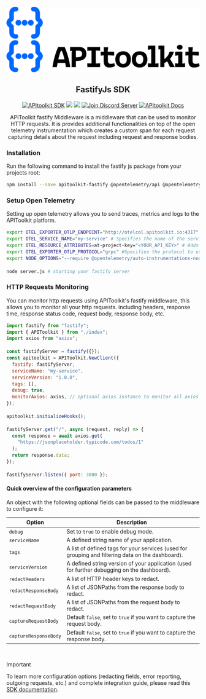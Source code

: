<div align="center">

![APItoolkit's Logo](https://github.com/apitoolkit/.github/blob/main/images/logo-white.svg?raw=true#gh-dark-mode-only)
![APItoolkit's Logo](https://github.com/apitoolkit/.github/blob/main/images/logo-black.svg?raw=true#gh-light-mode-only)

## FastifyJs SDK

[![APItoolkit SDK](https://img.shields.io/badge/APItoolkit-SDK-0068ff?logo=fastify)](https://github.com/topics/apitoolkit-sdk) [![](https://img.shields.io/npm/v/apitoolkit-fastify.svg?logo=npm)](https://npmjs.com/package/apitoolkit-fastify) [![](https://img.shields.io/npm/dw/apitoolkit-fastify)](https://npmjs.com/package/apitoolkit-fastify) [![Join Discord Server](https://img.shields.io/badge/Chat-Discord-7289da)](https://apitoolkit.io/discord?utm_campaign=devrel&utm_medium=github&utm_source=sdks_readme) [![APItoolkit Docs](https://img.shields.io/badge/Read-Docs-0068ff)](https://apitoolkit.io/docs/sdks/nodejs/fastify?utm_campaign=devrel&utm_medium=github&utm_source=sdks_readme)

APIToolkit fastify Middleware is a middleware that can be used to monitor HTTP requests. It is provides additional functionalities on top of the open telemetry instrumentation which creates a custom span for each request capturing details about the request including request and response bodies.

</div>

### Installation

Run the following command to install the fastify js package from your projects root:

```sh
npm install --save apitoolkit-fastify @opentelemetry/api @opentelemetry/auto-instrumentations-node
```

### Setup Open Telemetry

Setting up open telemetry allows you to send traces, metrics and logs to the APIToolkit platform.

```sh
export OTEL_EXPORTER_OTLP_ENDPOINT="http://otelcol.apitoolkit.io:4317"
export OTEL_SERVICE_NAME="my-service" # Specifies the name of the service.
export OTEL_RESOURCE_ATTRIBUTES=at-project-key="<YOUR_API_KEY>" # Adds your API KEY to the resource.
export OTEL_EXPORTER_OTLP_PROTOCOL="grpc" #Specifies the protocol to use for the OpenTelemetry exporter.
export NODE_OPTIONS="--require @opentelemetry/auto-instrumentations-node/register"

node server.js # starting your fastify server
```

### HTTP Requests Monitoring

You can monitor http requests using APIToolkit's fastify middleware, this allows you to monitor all your http requests. including headers, response time, response status code, request body, response body, etc.

```js
import fastify from "fastify";
import { APIToolkit } from "./index";
import axios from "axios";

const fastifyServer = fastify({});
const apitoolkit = APIToolkit.NewClient({
  fastify: fastifyServer,
  serviceName: "my-service",
  serviceVersion: "1.0.0",
  tags: [],
  debug: true,
  monitorAxios: axios, // optional axios instance to monitor all axios requests
});

apitoolkit.initializeHooks();

fastifyServer.get("/", async (request, reply) => {
  const response = await axios.get(
    "https://jsonplaceholder.typicode.com/todos/1"
  );
  return response.data;
});

fastifyServer.listen({ port: 3000 });
```

#### Quick overview of the configuration parameters

An object with the following optional fields can be passed to the middleware to configure it:

| Option                | Description                                                                                       |
| --------------------- | ------------------------------------------------------------------------------------------------- |
| `debug`               | Set to `true` to enable debug mode.                                                               |
| `serviceName`         | A defined string name of your application.                                                        |
| `tags`                | A list of defined tags for your services (used for grouping and filtering data on the dashboard). |
| `serviceVersion`      | A defined string version of your application (used for further debugging on the dashboard).       |
| `redactHeaders`       | A list of HTTP header keys to redact.                                                             |
| `redactResponseBody`  | A list of JSONPaths from the response body to redact.                                             |
| `redactRequestBody`   | A list of JSONPaths from the request body to redact.                                              |
| `captureRequestBody`  | Default `false`, set to `true` if you want to capture the request body.                           |
| `captureResponseBody` | Default `false`, set to `true` if you want to capture the response body.                          |

<br />

> [!IMPORTANT]
>
> To learn more configuration options (redacting fields, error reporting, outgoing requests, etc.) and complete integration guide, please read this [SDK documentation](https://apitoolkit.io/docs/sdks/nodejs/fastifyjs?utm_campaign=devrel&utm_medium=github&utm_source=sdks_readme).
